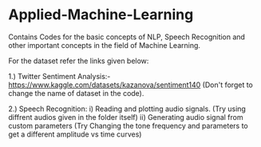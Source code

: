 # Applied-Machine-Learning
Contains Codes for the basic concepts of NLP, Speech Recognition and other important concepts in the field of Machine Learning.

For the dataset refer the links given below:

1.) Twitter Sentiment Analysis:- https://www.kaggle.com/datasets/kazanova/sentiment140
(Don't forget to change the name of dataset in the code).

2.) Speech Recognition:
      i) Reading and plotting audio signals. 
         (Try using diffrent audios given in the folder itself)
      ii) Generating audio signal from custom parameters
          (Try Changing the tone frequency and parameters to get a different amplitude vs time curves)
